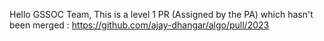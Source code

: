 Hello GSSOC Team,
This is a level 1 PR (Assigned by the PA) which hasn't been merged : https://github.com/ajay-dhangar/algo/pull/2023
